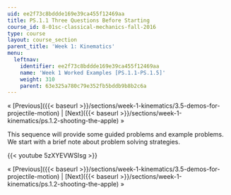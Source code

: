```yaml
---
uid: ee2f73c8bddde169e39ca455f12469aa
title: PS.1.1 Three Questions Before Starting
course_id: 8-01sc-classical-mechanics-fall-2016
type: course
layout: course_section
parent_title: 'Week 1: Kinematics'
menu:
  leftnav:
    identifier: ee2f73c8bddde169e39ca455f12469aa
    name: 'Week 1 Worked Examples [PS.1.1-PS.1.5]'
    weight: 310
    parent: 63e325a780c79e352fb5bddb9b8b2c6a
---
```


« [Previous]({{< baseurl >}}/sections/week-1-kinematics/3.5-demos-for-projectile-motion) | [Next]({{< baseurl >}}/sections/week-1-kinematics/ps.1.2-shooting-the-apple) »

This sequence will provide some guided problems and example problems. We start with a brief note about problem solving strategies.

{{< youtube 5zXYEVWSIsg >}}

« [Previous]({{< baseurl >}}/sections/week-1-kinematics/3.5-demos-for-projectile-motion) | [Next]({{< baseurl >}}/sections/week-1-kinematics/ps.1.2-shooting-the-apple) »